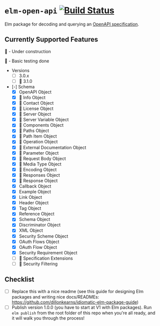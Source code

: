 # `elm-open-api` [![Build Status](https://github.com/wolfadex/elm-open-api/workflows/CI/badge.svg)](https://github.com/wolfadex/elm-open-api/actions?query=branch%3Amain)

Elm package for decoding and querying an [OpenAPI specification](https://www.openapis.org/).

## Currently Supported Features

🚧 - Under construction

🧪 - Basic testing done

- Versions
  - [ ] 3.0.x
  - [ ] 🚧 3.1.0
- [-] Schema
  - [x] OpenAPI Object
  - [x] 🧪 Info Object
  - [x] 🧪 Contact Object
  - [x] 🧪 License Object
  - [x] 🧪 Server Object
  - [x] 🧪 Server Variable Object
  - [x] 🧪 Components Object
  - [x] 🧪 Paths Object
  - [x] 🧪 Path Item Object
  - [x] 🧪 Operation Object
  - [x] 🧪 External Documentation Object
  - [x] 🧪 Parameter Object
  - [x] 🧪 Request Body Object
  - [x] 🧪 Media Type Object
  - [x] 🧪 Encoding Object
  - [x] 🧪 Responses Object
  - [x] 🧪 Response Object
  - [x] Callback Object
  - [x] Example Object
  - [x] Link Object
  - [x] Header Object
  - [x] Tag Object
  - [x] Reference Object
  - [x] Schema Object
  - [x] Discriminator Object
  - [x] XML Object
  - [x] Security Scheme Object
  - [x] OAuth Flows Object
  - [x] OAuth Flow Object
  - [x] Security Requirement Object
  - [ ] 🚧 Specification Extensions
  - [ ] 🚧 Security Filtering

## Checklist

- [ ] Replace this with a nice readme (see this guide for designing Elm packages and writing nice docs/READMEs: <https://github.com/dillonkearns/idiomatic-elm-package-guide>)
- [ ] Publish version 1.0.0 (you have to start at V1 with Elm packages). Run `elm publish` from the root folder of this repo when you're all ready, and it will walk you through the process!
